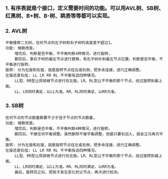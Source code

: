 ### 1. 有序表就是个接口，定义需要时间的功能。可以用AVL树、SB树、红黑树、B+树、B-树、跳表等等都可以实现。
### 2. AVL树
    平衡搜索二叉树。任何节点的左子树和右子树的高度差不超过1。
    功能: 增删改查。
        增完后，判断是否平衡，不平衡判断4种情况，进行旋转。
        删完后，拿右子树的最左节点进行替换，有右子树补到最左节点位置。判断是否平衡，不平衡进行旋转。
    旋转: 分为左旋和右旋，就是旋转节点往左或右倒，把多余连接，进行正确调整。
    左旋还是右炫: LL LR RR RL 不平衡有这四种情况。
        LL型、RR型让局部根节点进行右左旋。LR、RL型让不平衡的那个节点，经过旋转到最上面。
        LL、LR同时满足，以LL为准。RR、RL同时满足，以RR为准。
### 3. SB树
    任何节点的节点数量都要不少于侄子节点的节点数量。
    功能: 增删改查。
        增完后，判断是否平衡，不平衡判断4种情况，进行旋转。
        删完后，不做任何平衡调整。虽然删除不做平衡调整，但是只要右加入，就会立马再次平衡。
    旋转: 分为左旋和右旋，就是旋转节点往左或右倒，把多余连接，进行正确调整。
    左旋还是右炫: LL LR RR RL 不平衡有这四种情况。
        LL型、RR型让局部根节点进行右左旋。LR、RL型让不平衡的那个节点，经过旋转到最上面。
        LL、LR同时满足，以LL为准。RR、RL同时满足，以RR为准。
        最后，旋转完之后，把孩子发生变化的父节点，再次进行检测。